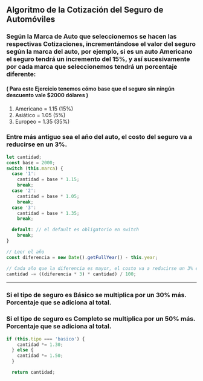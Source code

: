 ## Algoritmo de la Cotización del Seguro de Automóviles

### Según la Marca de Auto que seleccionemos se hacen las respectivas Cotizaciones, incrementándose el valor del seguro según la marca del auto, por ejemplo, si es un auto Americano el seguro tendrá un incremento del 15%, y así sucesivamente por cada marca que seleccionemos tendrá un porcentaje diferente:

#### ( Para este Ejercicio tenemos cómo base que el seguro sin ningún descuento vale $2000 dólares )

1. Americano = 1.15 (15%)
2. Asiático = 1.05 (5%)
3. Europeo = 1.35 (35%)

### Entre más antiguo sea el año del auto, el costo del seguro va a reducirse en un 3%.

```javascript
let cantidad;
const base = 2000;
switch (this.marca) {
  case '1':
    cantidad = base * 1.15;
    break;
  case '2':
    cantidad = base * 1.05;
    break;
  case '3':
    cantidad = base * 1.35;
    break;

  default: // el default es obligatorio en switch
    break;
}

// Leer el año
const diferencia = new Date().getFullYear() - this.year;

// Cada año que la diferencia es mayor, el costo va a reducirse un 3% en el valor del Seguro
cantidad -= ((diferencia * 3) * cantidad) / 100;
```

* * *

### Si el tipo de seguro es Básico se multiplica por un 30% más. Porcentaje que se adiciona al total.
### Si el tipo de seguro es Completo se multiplica por un 50% más. Porcentaje que se adiciona al total.
```javascript
if (this.tipo === 'basico') {
    cantidad *= 1.30;
  } else {
    cantidad *= 1.50;
  }

  return cantidad;
```

